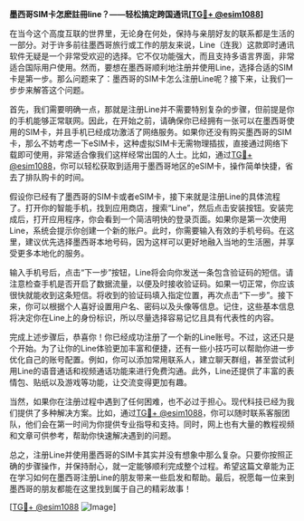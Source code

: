 **墨西哥SIM卡怎麽註冊line？——轻松搞定跨国通讯[[TG💪+ @esim1088](https://t.me/s/esim1088)]**

在当今这个高度互联的世界里，无论身在何处，保持与亲朋好友的联系都是生活的一部分。对于许多前往墨西哥旅行或工作的朋友来说，Line（连我）这款即时通讯软件无疑是一个非常受欢迎的选择。它不仅功能强大，而且支持多语言界面，非常适合国际用户使用。然而，要想在墨西哥顺利地注册并使用Line，选择合适的SIM卡是第一步。那么问题来了：墨西哥的SIM卡怎么注册Line呢？接下来，让我们一步步来解答这个问题。

首先，我们需要明确一点，那就是注册Line并不需要特别复杂的步骤，但前提是你的手机能够正常联网。因此，在开始之前，请确保你已经拥有一张可以在墨西哥使用的SIM卡，并且手机已经成功激活了网络服务。如果你还没有购买墨西哥的SIM卡，那么不妨考虑一下eSIM卡，这种虚拟SIM卡无需物理插拔，直接通过网络下载即可使用，非常适合像我们这样经常出国的人士。比如，通过[TG💪+ @esim1088](https://t.me/s/esim1088)，你可以轻松获取到适用于墨西哥地区的eSIM卡，操作简单快捷，省去了排队购卡的时间。

假设你已经有了墨西哥的SIM卡或者eSIM卡，接下来就是注册Line的具体流程了。打开你的智能手机，找到应用商店，搜索“Line”，然后点击安装按钮。安装完成后，打开应用程序，你会看到一个简洁明快的登录页面。如果你是第一次使用Line，系统会提示你创建一个新的账户。此时，你需要输入有效的手机号码。在这里，建议优先选择墨西哥本地号码，因为这样可以更好地融入当地的生活圈，并享受更多本地化的服务。

输入手机号后，点击“下一步”按钮，Line将会向你发送一条包含验证码的短信。请注意检查手机是否开启了数据流量，以便及时接收验证码。如果一切正常，你应该很快就能收到这条短信。将收到的验证码填入指定位置，再次点击“下一步”。接下来，你可以根据个人喜好设置用户名、密码以及头像等信息。记住，这些基本信息将决定你在Line上的身份标识，所以尽量选择容易记忆且具有代表性的内容。

完成上述步骤后，恭喜你！你已经成功注册了一个新的Line账号。不过，这还只是个开始。为了让你的Line体验更加丰富和便捷，还有一些小技巧可以帮助你进一步优化自己的账号配置。例如，你可以添加常用联系人，建立聊天群组，甚至尝试利用Line的语音通话和视频通话功能来进行免费沟通。此外，Line还提供了丰富的表情包、贴纸以及游戏等功能，让交流变得更加有趣。

当然，如果你在注册过程中遇到了任何困难，也不必过于担心。现代科技已经为我们提供了多种解决方案。比如，通过[TG💪+ @esim1088](https://t.me/s/esim1088)，你可以随时联系客服团队，他们会在第一时间为你提供专业指导和支持。同时，网上也有大量的教程视频和文章可供参考，帮助你快速解决遇到的问题。

总之，注册Line并使用墨西哥的SIM卡其实并没有想象中那么复杂。只要你按照正确的步骤操作，并保持耐心，就一定能够顺利完成整个过程。希望这篇文章能为正在学习如何在墨西哥注册Line的朋友带来一些启发和帮助。最后，祝愿每一位来到墨西哥的朋友都能在这里找到属于自己的精彩故事！

[[TG💪+ @esim1088](https://t.me/s/esim1088) ![Image](https://i.postimg.cc/4NQfJmqS/Snipaste-2025-05-13-00-14-12.png)]